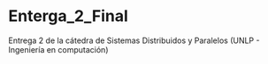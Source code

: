 # Enterga_2_Final
Entrega 2 de la cátedra de Sistemas Distribuidos y Paralelos (UNLP - Ingeniería en computación)
